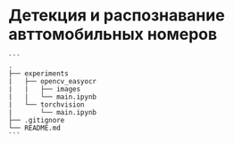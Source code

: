 # Детекция и распознавание авттомобильных номеров
    ```
    .
    ├── experiments
    |   ├── opencv_easyocr
    |   |   ├── images
    |   |   └── main.ipynb
    |   └── torchvision
    |       └── main.ipynb
    ├── .gitignore
    └── README.md
    ```